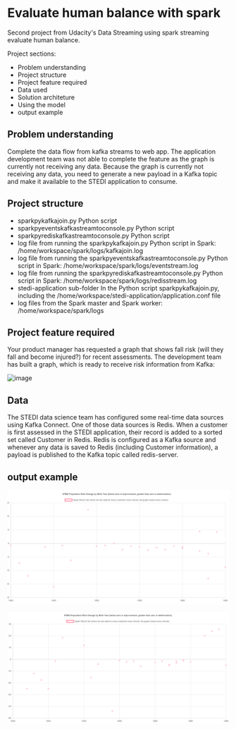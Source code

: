 # Evaluate human balance with spark

Second project from Udacity's Data Streaming using spark streaming evaluate human balance.

Project sections:

- Problem understanding
- Project structure
- Project feature required 
- Data used
- Solution architeture
- Using the model
- output example

## Problem understanding

Complete the data flow from kafka streams to web app. The application development team was not able to complete the feature as the graph is currently not receiving any data. Because the graph is currently not receiving any data, you need to generate a new payload in a Kafka topic and make it available to the STEDI application to consume.


## Project structure

 - sparkpykafkajoin.py Python script
 - sparkpyeventskafkastreamtoconsole.py Python script
 - sparkpyrediskafkastreamtoconsole.py Python script
 - log file from running the sparkpykafkajoin.py Python script in Spark: /home/workspace/spark/logs/kafkajoin.log
 - log file from running the sparkpyeventskafkastreamtoconsole.py Python script in Spark: /home/workspace/spark/logs/eventstream.log
 - log file from running the sparkpyrediskafkastreamtoconsole.py Python script in Spark: /home/workspace/spark/logs/redisstream.log
 - stedi-application sub-folder In the Python script sparkpykafkajoin.py, including the /home/workspace/stedi-application/application.conf file
 - log files from the Spark master and Spark worker: /home/workspace/spark/logs

## Project feature required 

Your product manager has requested a graph that shows fall risk (will they fall and become injured?) for recent assessments. The development team has built a graph, which is ready to receive risk information from Kafka:

![image](https://user-images.githubusercontent.com/33405407/121740102-71ab3580-cab1-11eb-8ae0-e90065d139cb.png)

## Data 

The STEDI data science team has configured some real-time data sources using Kafka Connect. One of those data sources is Redis. When a customer is first assessed in the STEDI application, their record is added to a sorted set called Customer in Redis. Redis is configured as a Kafka source and whenever any data is saved to Redis (including Customer information), a payload is published to the Kafka topic called redis-server.

## output example

![image](https://github.com/Fer-Bonilla/Udacity-Data-Streaming-evaluate-human-balance-with-spark/blob/main/screenshots/sample1.png)

![image](https://github.com/Fer-Bonilla/Udacity-Data-Streaming-evaluate-human-balance-with-spark/blob/main/screenshots/sample2.png)
